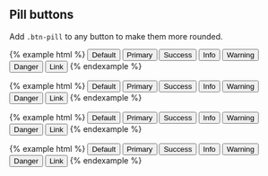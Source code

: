 ## Pill buttons

Add `.btn-pill` to any button to make them more rounded.

{% example html %}
<button type="button" class="btn btn-lg btn-outline btn-pill btn-default">Default</button>
<button type="button" class="btn btn-lg btn-outline btn-pill btn-primary">Primary</button>
<button type="button" class="btn btn-lg btn-outline btn-pill btn-success">Success</button>
<button type="button" class="btn btn-lg btn-outline btn-pill btn-info">Info</button>
<button type="button" class="btn btn-lg btn-outline btn-pill btn-warning">Warning</button>
<button type="button" class="btn btn-lg btn-outline btn-pill btn-danger">Danger</button>
<button type="button" class="btn btn-lg btn-outline btn-pill btn-link">Link</button>
{% endexample %}

{% example html %}
<button type="button" class="btn btn-outline btn-pill btn-default">Default</button>
<button type="button" class="btn btn-outline btn-pill btn-primary">Primary</button>
<button type="button" class="btn btn-outline btn-pill btn-success">Success</button>
<button type="button" class="btn btn-outline btn-pill btn-info">Info</button>
<button type="button" class="btn btn-outline btn-pill btn-warning">Warning</button>
<button type="button" class="btn btn-outline btn-pill btn-danger">Danger</button>
<button type="button" class="btn btn-outline btn-pill btn-link">Link</button>
{% endexample %}

{% example html %}
<button type="button" class="btn btn-sm btn-outline btn-pill btn-default">Default</button>
<button type="button" class="btn btn-sm btn-outline btn-pill btn-primary">Primary</button>
<button type="button" class="btn btn-sm btn-outline btn-pill btn-success">Success</button>
<button type="button" class="btn btn-sm btn-outline btn-pill btn-info">Info</button>
<button type="button" class="btn btn-sm btn-outline btn-pill btn-warning">Warning</button>
<button type="button" class="btn btn-sm btn-outline btn-pill btn-danger">Danger</button>
<button type="button" class="btn btn-sm btn-outline btn-pill btn-link">Link</button>
{% endexample %}

{% example html %}
<button type="button" class="btn btn-xs btn-outline btn-pill btn-default">Default</button>
<button type="button" class="btn btn-xs btn-outline btn-pill btn-primary">Primary</button>
<button type="button" class="btn btn-xs btn-outline btn-pill btn-success">Success</button>
<button type="button" class="btn btn-xs btn-outline btn-pill btn-info">Info</button>
<button type="button" class="btn btn-xs btn-outline btn-pill btn-warning">Warning</button>
<button type="button" class="btn btn-xs btn-outline btn-pill btn-danger">Danger</button>
<button type="button" class="btn btn-xs btn-outline btn-pill btn-link">Link</button>
{% endexample %}
